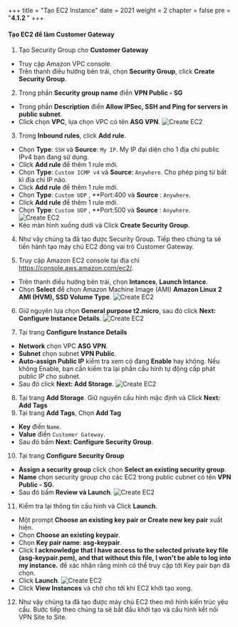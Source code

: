 +++
title = "Tạo EC2 Instance"
date = 2021
weight = 2
chapter = false
pre = "<b>4.1.2 </b>"
+++

 
#### Tạo EC2 để làm Customer Gateway

1. Tạo Security Group cho **Customer Gateway**
  + Truy cập Amazon VPC console.
  + Trên thanh điều hướng bên trái, chọn **Security Group**, click **Create Security Group**.
2. Trong phần **Security group name** điền **VPN Public - SG**
  + Trong phần **Description** điền **Allow IPSec, SSH and Ping for servers in public subnet**.
  + Click chọn **VPC**, lựa chọn VPC có tên **ASG VPN**.
![Create EC2](/images/vpn/create-sg.png?width=90pc)

3. Trong **Inbound rules**, click **Add rule**.
  + Chọn **Type**: `SSH` và **Source**: `My IP`. My IP đại diện cho 1 địa chỉ public IPv4 bạn đang sử dụng.
  + Click **Add rule** để thêm 1 rule mới.
  + Chọn **Type**: `Custom ICMP v4` và **Source**: `Anywhere`. Cho phép ping từ bất kì địa chỉ IP nào.
  + Click **Add rule** để thêm 1  rule mới.
  + Chọn **Type**: `Custom UDP` ,  **Port:400 và **Source** : `Anywhere`.
  + Click **Add rule** để thêm 1  rule mới.
  + Chọn **Type**: `Custom UDP` ,  **Port:500 và **Source** : `Anywhere`.
![Create EC2](/images/vpn/create-sg2.png?width=90pc)
  + Kéo màn hình xuống dưới và Click **Create Security Group**.

4. Như vậy chúng ta đã tạo được Security Group. Tiếp theo chúng ta sẽ tiến hành tạo máy chủ EC2 đóng vai trò Customer Gateway.

5. Truy cập Amazon EC2 console tại địa chỉ https://console.aws.amazon.com/ec2/.
  + Trên thanh điều hướng bên trái, chọn **Intances**, **Launch Intance**.
  + Chọn **Select** để chọn Amazon Machine Image (AMI) **Amazon Linux 2 AMI (HVM), SSD Volume Type**.
![Create EC2](/images/vpc/create-ec2-2.png?width=90pc)

6. Giữ nguyên lựa chọn **General purpose t2.micro**, sau đó click **Next: Configure Instance Details**.
![Create EC2](/images/vpc/create-ec2-3.png?width=90pc)

7. Tại trang **Configure Instance Details**
  + **Network** chọn VPC **ASG VPN**.
  + **Subnet** chọn subnet **VPN Public**.
  + **Auto-assign Public IP** kiểm tra xem có đang **Enable** hay không. Nếu không Enable, bạn cần kiểm tra lại phần cấu hình tự động cấp phát public IP cho subnet.
  + Sau đó click **Next: Add Storage**.
![Create EC2](/images/vpn/create-vpnec2.png?width=90pc)

8. Tại trang **Add Storage**. Giữ nguyên cấu hình mặc định và Click **Next: Add Tags**
9. Tại trang **Add Tags**, Chọn **Add Tag**
  + **Key** điền `Name`.
  + **Value** điền `Customer Gateway`.
  + Sau đó bấm **Next: Configure Security Group**.

10. Tại trang **Configure Security Group**
  + **Assign a security group** click chọn **Select an existing security group**.
  + **Name** chọn security group cho các EC2 trong public cubnet có tên **VPN Public - SG**.
  + Sau đó bấm **Review và Launch**.
![Create EC2](/images/vpn/create-vpnec21.png?width=90pc)

11. Kiểm tra lại thông tin cấu hình và Click **Launch**.
  + Một prompt **Choose an existing key pair or Create new key pair** xuất hiện.
  + Chọn **Choose an existing keypair**.
  + Chọn **Key pair name**: **asg-keypair**.
  + Click **I acknowledge that I have access to the selected private key file (asg-keypair.pem), and that without this file, I won't be able to log into my instance.** để xác nhận rằng mình có thể truy cập tới Key pair bạn đã chọn.
  + Click **Launch**.
![Create EC2](/images/vpc/create-ec2-11.png?width=90pc)
  + Click **View Instances** và chờ cho tới khi EC2 khởi tạo xong.

12. Như vậy chúng ta đã tạo được máy chủ EC2 theo mô hình kiến trúc yêu cầu. Bước tiếp theo chúng ta sẽ bắt đầu khởi tạo và cấu hình kết nối VPN Site to Site.
